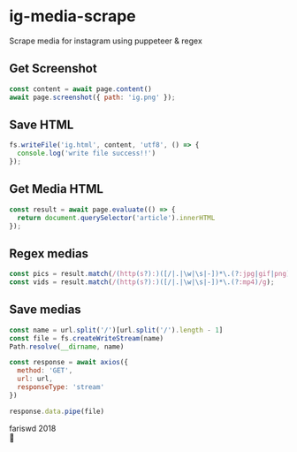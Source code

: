 # ig-media-scrape
Scrape media for instagram using puppeteer & regex

## Get Screenshot
```js
const content = await page.content()
await page.screenshot({ path: 'ig.png' });
```

## Save HTML
```js
fs.writeFile('ig.html', content, 'utf8', () => {
  console.log('write file success!!')
});
```

## Get Media HTML
```js
const result = await page.evaluate(() => {
  return document.querySelector('article').innerHTML
});
```

## Regex medias
```js
const pics = result.match(/(http(s?):)([/|.|\w|\s|-])*\.(?:jpg|gif|png)/g);
const vids = result.match(/(http(s?):)([/|.|\w|\s|-])*\.(?:mp4)/g);
```

## Save medias
```js
const name = url.split('/')[url.split('/').length - 1]
const file = fs.createWriteStream(name)
Path.resolve(__dirname, name)

const response = await axios({
  method: 'GET',
  url: url,
  responseType: 'stream'
})

response.data.pipe(file)
```

fariswd 2018  
:rocket: